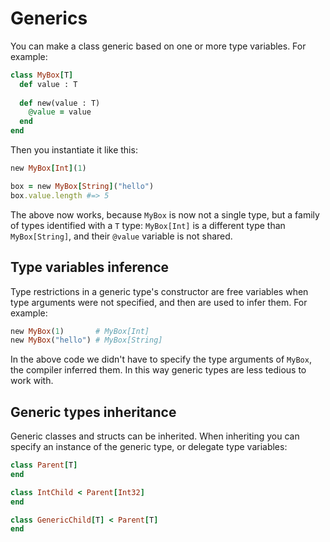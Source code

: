 # Generics

You can make a class generic based on one or more type variables. For example:

```ruby
class MyBox[T]
  def value : T
  
  def new(value : T)
    @value = value
  end
end
```

Then you instantiate it like this:

```ruby
new MyBox[Int](1)

box = new MyBox[String]("hello")
box.value.length #=> 5
```

The above now works, because `MyBox` is now not a single type, but a family of types identified with a `T` type: `MyBox[Int]` is a different type than `MyBox[String]`, and their `@value` variable is not shared.

## Type variables inference

Type restrictions in a generic type's constructor are free variables when type arguments were not specified, and then are used to infer them. For example:

```ruby
new MyBox(1)       # MyBox[Int]
new MyBox("hello") # MyBox[String]
```

In the above code we didn't have to specify the type arguments of `MyBox`, the compiler inferred them.
In this way generic types are less tedious to work with.

## Generic types inheritance

Generic classes and structs can be inherited. When inheriting you can specify an instance of the generic type, or delegate type variables:

```ruby
class Parent[T]
end

class IntChild < Parent[Int32]
end

class GenericChild[T] < Parent[T]
end
```
